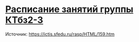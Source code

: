# [Расписание занятий группы КТбз2-3](https://ictisrulez.github.io/schedule/)

Источник: https://ictis.sfedu.ru/rasp/HTML/159.htm
